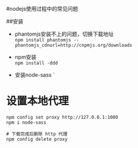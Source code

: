 #nodejs使用过程中的常见问题


##安装

- phantomjs安装不上的问题，切换下载地址  
`npm install phantomjs --phantomjs_cdnurl=http://cnpmjs.org/downloads`
- npm安装  
`npm install -ddd`

- 安装node-sass
`
# 设置本地代理
```
npm config set proxy http://127.0.0.1:1080
npm i node-sass

# 下载完成后删除 http 代理
npm config delete proxy
```
